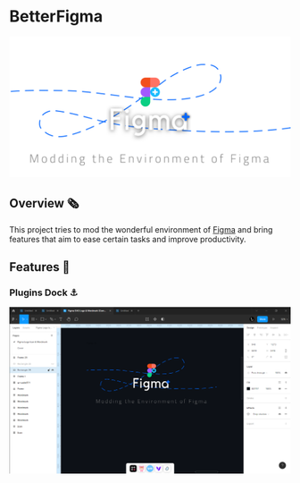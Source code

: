 # BetterFigma

<img src="https://raw.githubusercontent.com/Abd-Beltaji/BetterFigma/assets/Banner.svg" />

## Overview 🗞️

This project tries to mod the wonderful environment of [Figma](https://figma.com/) and bring features that aim to ease certain tasks and improve productivity.

## Features 🎡

### Plugins Dock ⚓

<img src="https://raw.githubusercontent.com/Abd-Beltaji/BetterFigma/assets/PluginsDock.png" />
